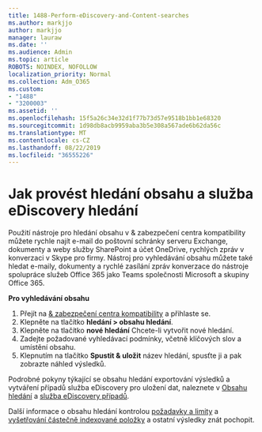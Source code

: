 ```yaml
---
title: 1488-Perform-eDiscovery-and-Content-searches
ms.author: markjjo
author: markjjo
manager: lauraw
ms.date: ''
ms.audience: Admin
ms.topic: article
ROBOTS: NOINDEX, NOFOLLOW
localization_priority: Normal
ms.collection: Adm_O365
ms.custom:
- "1488"
- "3200003"
ms.assetid: ''
ms.openlocfilehash: 15f5a26c34e32d1f77b73d57e9518b1bb1e68320
ms.sourcegitcommit: 1d98db8acb9959aba3b5e308a567ade6b62da56c
ms.translationtype: MT
ms.contentlocale: cs-CZ
ms.lasthandoff: 08/22/2019
ms.locfileid: "36555226"
---
```

# <a name="how-to-perform-content-searches-and-ediscovery-searches"></a>Jak provést hledání obsahu a služba eDiscovery hledání

Použití nástroje pro hledání obsahu v & zabezpečení centra kompatibility můžete rychle najít e-mail do poštovní schránky serveru Exchange, dokumenty a weby služby SharePoint a účet OneDrive, rychlých zpráv v konverzaci v Skype pro firmy. Nástroj pro vyhledávání obsahu můžete také hledat e-maily, dokumenty a rychlé zasílání zpráv konverzace do nástroje spolupráce služeb Office 365 jako Teams společnosti Microsoft a skupiny Office 365.

**Pro vyhledávání obsahu**

1. Přejít na [& zabezpečení centra kompatibility](https://protection.office.com) a přihlaste se.
2. Klepněte na tlačítko **hledání > obsahu hledání**.
3. Klepněte na tlačítko **nové hledání** Chcete-li vytvořit nové hledání.
4. Zadejte požadované vyhledávací podmínky, včetně klíčových slov a umístění obsahu.  
5. Klepnutím na tlačítko **Spustit & uložit** název hledání, spusťte ji a pak zobrazte náhled výsledků.

Podrobné pokyny týkající se obsahu hledání exportování výsledků a vytváření případů služba eDiscovery pro uložení dat, naleznete v [Obsahu hledání](https://docs.microsoft.com/office365/securitycompliance/content-search) a [služba eDiscovery případů](https://docs.microsoft.com/office365/securitycompliance/ediscovery-cases).

Další informace o obsahu hledání kontrolou [požadavky a limity](https://docs.microsoft.com/office365/securitycompliance/limits-for-content-search) a [vyšetřování částečně indexované položky](https://docs.microsoft.com/office365/securitycompliance/investigating-partially-indexed-items-in-ediscovery) a ostatní výsledky znát pochopit.